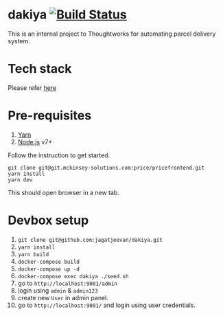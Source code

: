 # dakiya [![Build Status](https://travis-ci.org/jagatjeevan/dakiya.svg?branch=master)](https://travis-ci.org/jagatjeevan/dakiya)
This is an internal project to Thoughtworks for automating parcel delivery system.

# Tech stack
Please refer [here](https://github.com/jagatjeevan/react-setup/)

# Pre-requisites
1. [Yarn](https://yarnpkg.com/lang/en/docs/install/)
2. [Node.js](https://nodejs.org/) v7+

Follow the instruction to get started.
```
git clone git@git.mckinsey-solutions.com:price/pricefrontend.git
yarn install
yarn dev
```
This should open browser in a new tab.

# Devbox setup
1. `git clone git@github.com:jagatjeevan/dakiya.git`
2. `yarn install`
3. `yarn build`
4. `docker-compose build`
5. `docker-compose up -d`
6. `docker-compose exec dakiya ./seed.sh`
7. go to `http://localhost:9001/admin`
8. login using `admin` & `admin123`
9. create new `User` in admin panel.
10. go to `http://localhost:9001/` and login using user credentials. 

